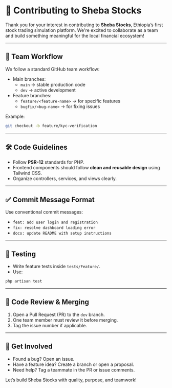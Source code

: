 
# 🤝 Contributing to Sheba Stocks

Thank you for your interest in contributing to **Sheba Stocks**, Ethiopia’s first stock trading simulation platform. We're excited to collaborate as a team and build something meaningful for the local financial ecosystem!

---

## 👥 Team Workflow

We follow a standard GitHub team workflow:

- Main branches:
  - `main` → stable production code
  - `dev` → active development
- Feature branches:
  - `feature/<feature-name>` → for specific features
  - `bugfix/<bug-name>` → for fixing issues

Example:
```bash
git checkout -b feature/kyc-verification
```

---

## 🛠 Code Guidelines

- Follow **PSR-12** standards for PHP.
- Frontend components should follow **clean and reusable design** using Tailwind CSS.
- Organize controllers, services, and views clearly.

---

## ✅ Commit Message Format

Use conventional commit messages:

- `feat: add user login and registration`
- `fix: resolve dashboard loading error`
- `docs: update README with setup instructions`

---

## 🧪 Testing

- Write feature tests inside `tests/Feature/`.
- Use:
```bash
php artisan test
```

---

## 🧾 Code Review & Merging

1. Open a Pull Request (PR) to the `dev` branch.
2. One team member must review it before merging.
3. Tag the issue number if applicable.

---

## 🙌 Get Involved

- Found a bug? Open an issue.
- Have a feature idea? Create a branch or open a proposal.
- Need help? Tag a teammate in the PR or issue comments.

Let’s build Sheba Stocks with quality, purpose, and teamwork!
